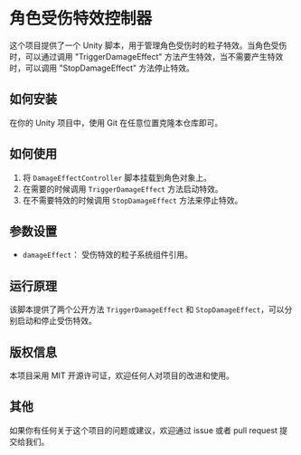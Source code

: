 # 角色受伤特效控制器

这个项目提供了一个 Unity 脚本，用于管理角色受伤时的粒子特效。当角色受伤时，可以通过调用 "TriggerDamageEffect" 方法产生特效，当不需要产生特效时，可以调用 "StopDamageEffect" 方法停止特效。

## 如何安装

在你的 Unity 项目中，使用 Git 在任意位置克隆本仓库即可。

## 如何使用

1. 将 `DamageEffectController` 脚本挂载到角色对象上。
2. 在需要的时候调用 `TriggerDamageEffect` 方法启动特效。
3. 在不需要特效的时候调用 `StopDamageEffect` 方法来停止特效。

## 参数设置

- `damageEffect`： 受伤特效的粒子系统组件引用。

## 运行原理

该脚本提供了两个公开方法 `TriggerDamageEffect` 和 `StopDamageEffect`，可以分别启动和停止受伤特效。

## 版权信息

本项目采用 MIT 开源许可证，欢迎任何人对项目的改进和使用。

## 其他

如果你有任何关于这个项目的问题或建议，欢迎通过 issue 或者 pull request 提交给我们。
